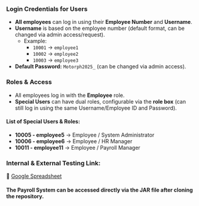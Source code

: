 ### **Login Credentials for Users**  

- **All employees** can log in using their **Employee Number** and **Username**.  
- **Username** is based on the employee number (default format, can be changed via admin access/request).  
  - Example:  
    - `10001` → `employee1`  
    - `10002` → `employee2`  
    - `10003` → `employee3`  
- **Default Password:** `Motorph2025_` (can be changed via admin access).  

### **Roles & Access**  

- All employees log in with the **Employee** role.  
- **Special Users** can have dual roles, configurable via the **role box** (can still log in using the same Username/Employee ID and Password).  

#### **List of Special Users & Roles:**  
- **10005 - employee5** → Employee / System Administrator  
- **10006 - employee6** → Employee / HR Manager  
- **10011 - employee11** → Employee / Payroll Manager  

### **Internal & External Testing Link:**  
🔗 [Google Spreadsheet](https://docs.google.com/spreadsheets/d/1aCH1qzQfVXXTyw_8ZTWDNwNq-k6L9_K9M-WwkOl83lQ/edit?usp=sharing)

#### The Payroll System can be accessed directly via the JAR file after cloning the repository.
